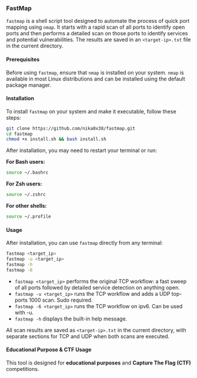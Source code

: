 ### FastMap

`fastmap` is a shell script tool designed to automate the process of quick port mapping using `nmap`. It starts with a rapid scan of all ports to identify open ports and then performs a detailed scan on those ports to identify services and potential vulnerabilities. The results are saved in an `<target-ip>.txt` file in the current directory.

#### Prerequisites

Before using `fastmap`, ensure that `nmap` is installed on your system. `nmap` is available in most Linux distributions and can be installed using the default package manager. 

#### Installation

To install `fastmap` on your system and make it executable, follow these steps:

```bash
git clone https://github.com/nika0x38/fastmap.git
cd fastmap
chmod +x install.sh && bash install.sh
```

After installation, you may need to restart your terminal or run:

**For Bash users:**
```bash
source ~/.bashrc
```

**For Zsh users:**
```bash
source ~/.zshrc
```

**For other shells:**
```bash
source ~/.profile
```

#### Usage

After installation, you can use `fastmap` directly from any terminal:

```bash
fastmap <target_ip>
fastmap -u <target_ip>
fastmap -h
fastmap -6
```

- `fastmap <target_ip>` performs the original TCP workflow: a fast sweep of all ports followed by detailed service detection on anything open.
- `fastmap -u <target_ip>` runs the TCP workflow and adds a UDP top-ports 1000 scan. Sudo required.
- `fastmap -6 <target_ip>` runs the TCP workflow on ipv6. Can be used with -u.
- `fastmap -h` displays the built-in help message.

All scan results are saved as `<target-ip>.txt` in the current directory, with separate sections for TCP and UDP when both scans are executed.

#### Educational Purpose & CTF Usage

This tool is designed for **educational purposes** and **Capture The Flag (CTF)** competitions.

